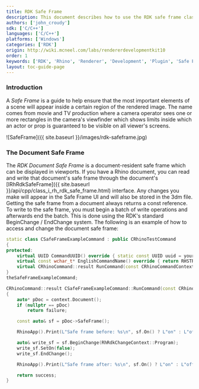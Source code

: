```yaml
---
title: RDK Safe Frame
description: This document describes how to use the RDK safe frame class in C/C++.
authors: ['john_croudy']
sdk: ['C/C++']
languages: ['C/C++']
platforms: ['Windows']
categories: ['RDK']
origin: http://wiki.mcneel.com/labs/rendererdevelopmentkit10
order: 1
keywords: ['RDK', 'Rhino', 'Renderer', 'Development', 'Plugin', 'Safe Frame']
layout: toc-guide-page
---
```

### Introduction
A _Safe Frame_ is a guide to help ensure that the most important elements of a scene will appear inside a certain region of the rendered image. The name comes from movie and TV production where a camera operator sees one or more rectangles in the camera's viewfinder which shows limits inside which an actor or prop is guaranteed to be visible on all viewer's screens.

![SafeFrame]({{ site.baseurl }}/images/rdk-safeframe.jpg)

### The Document Safe Frame
The _RDK Document Safe Frame_ is a document-resident safe frame  which can be displayed in viewports. If you have a Rhino document, you can read and write that document's safe frame through the document's [IRhRdkSafeFrame]({{ site.baseurl }}/api/cpp/class_i_rh_rdk_safe_frame.html) interface. Any changes you make will appear in the Safe Frame UI and will also be stored in the 3dm file. Getting the safe frame from a document always returns a const reference. To write to the safe frame, you must begin a batch of write operations and afterwards end the batch. This is done using the RDK's standard BeginChange / EndChange system. The following is an example of how to access and change the document safe frame:
```cpp
static class CSafeFrameExampleCommand : public CRhinoTestCommand
{
protected:
	virtual UUID CommandUUID() override { static const UUID uuid = your_uuid_here; return uuid; }
	virtual const wchar_t* EnglishCommandName() override { return RHSTR_LIT(L"MySafeFrameCmd"); }
	virtual CRhinoCommand::result RunCommand(const CRhinoCommandContext& context) override;
}
theSafeFrameExampleCommand;

CRhinoCommand::result CSafeFrameExampleCommand::RunCommand(const CRhinoCommandContext& context)
{
	auto* pDoc = context.Document();
	if (nullptr == pDoc)
		return failure;

	const auto& sf = pDoc->SafeFrame();

	RhinoApp().Print(L"Safe frame before: %s\n", sf.On() ? L"on" : L"off");

	auto& write_sf = sf.BeginChange(RhRdkChangeContext::Program);
	write_sf.SetOn(false);
	write_sf.EndChange();

	RhinoApp().Print(L"Safe frame after: %s\n", sf.On() ? L"on" : L"off");

	return success;
}
```
